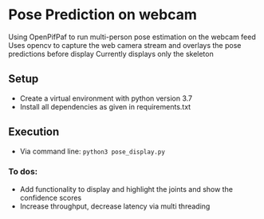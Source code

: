 # Pose Prediction on webcam
Using OpenPifPaf to run multi-person pose estimation on the webcam feed
Uses opencv to capture the web camera stream and overlays the pose predictions before display
Currently displays only the skeleton


## Setup
- Create a virtual environment with python version 3.7
- Install all dependencies as given in requirements.txt

## Execution
- Via command line: `python3 pose_display.py`

### To dos:
- Add functionality to display and highlight the joints and show the confidence scores
- Increase throughput, decrease latency via multi threading